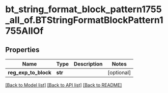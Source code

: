 # bt_string_format_block_pattern1755_all_of.BTStringFormatBlockPattern1755AllOf

## Properties
Name | Type | Description | Notes
------------ | ------------- | ------------- | -------------
**reg_exp_to_block** | **str** |  | [optional] 

[[Back to Model list]](../README.md#documentation-for-models) [[Back to API list]](../README.md#documentation-for-api-endpoints) [[Back to README]](../README.md)


